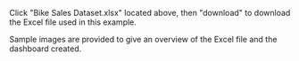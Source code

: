 
Click "Bike Sales Dataset.xlsx" located above, then "download" to download the Excel file used in this example. 

Sample images are provided to give an overview of the Excel file and the dashboard created. 
